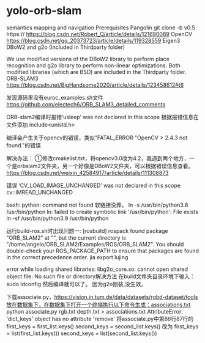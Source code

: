# yolo-orb-slam
semantics mapping and navigation
Prerequisites
Pangolin
git clone -b v0.5 https://
https://blog.csdn.net/Robert_Q/article/details/121690089
OpenCV
https://blog.csdn.net/qq_20373723/article/details/119328559
Eigen3
DBoW2 and g2o (Included in Thirdparty folder)

We use modified versions of the DBoW2 library to perform place recognition and g2o library to perform non-linear optimizations. Both modified libraries (which are BSD) are included in the Thirdparty folder.
ORB-SLAM3
https://blog.csdn.net/BigHandsome2020/article/details/123458612#t6

发现源码里没有euroc_examples.sh文件
https://github.com/electech6/ORB_SLAM3_detailed_comments

ORB-slam2编译时报错‘usleep’ was not declared in this scope
根据报错信息在文件添加
include<unistd.h>

编译会产生关于opencv的错误，类似"FATAL_ERROR "OpenCV > 2.4.3 not found."的错误

解决办法：
①修改cmakelist.txt，将opencv3.0改为4.2，我遇到两个地方，一个是orbslam2文件夹，另一个好像是DBoW2文件夹，可以根据错误信息查看。
https://blog.csdn.net/weixin_42584917/article/details/111308873

错误 ‘CV_LOAD_IMAGE_UNCHANGED’ was not declared in this scope
cv::IMREAD_UNCHANGED

bash: python: command not found
软链接没弄。
ln -s /usr/bin/python3.8 /usr/bin/python
ln: failed to create symbolic link '/usr/bin/python': File exists
ln -sf /usr/bin/python3.9 /usr/bin/python


运行build-ros.sh时出现问题一:
[rosbuild] rospack found package "ORB_SLAM2" at "", but the current   directory is "/home/angelo/ORB_SLAM2/Examples/ROS/ORB_SLAM2".  You should   double-check your ROS_PACKAGE_PATH to ensure that packages are found in the   correct precedence order.
jia export lujing


error while loading shared libraries: libg2o_core.so: cannot open shared object file: No such file or directory解决方法
在build文件夹目录环境下输入：sudo ldconfig
然后编译就可以了。
因为g2o刚装,没生效。

下载associate.py，https://vision.in.tum.de/data/datasets/rgbd-dataset/tools放在数据集下，在数据集下打开一个终端执行以下命令生成：associations.txt
python associate.py rgb.txt depth.txt > associations.txt
AttributeError: 'dict_keys' object has no attribute 'remove'
将associate.py中第86行87行的
    first_keys = first_list.keys()
    second_keys = second_list.keys()
改为
    first_keys = list(first_list.keys())
    second_keys = list(second_list.keys())
